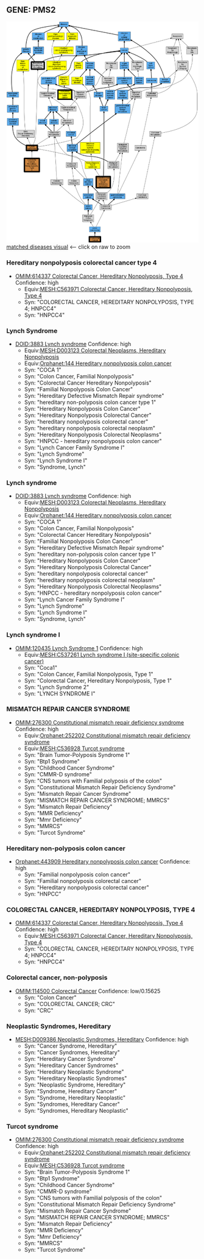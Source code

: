 
## GENE: PMS2

![image](PMS2.png)
[matched diseases visual](PMS2.png)  <-- click on raw to zoom


### Hereditary nonpolyposis colorectal cancer type 4
 * [OMIM:614337 Colorectal Cancer, Hereditary Nonpolyposis, Type 4](http://beta.monarchinitiative.org/disease/OMIM:614337) Confidence: high
    * Equiv:[MESH:C563971 Colorectal Cancer, Hereditary Nonpolyposis, Type 4](http://beta.monarchinitiative.org/disease/MESH:C563971)
    * Syn: "COLORECTAL CANCER, HEREDITARY NONPOLYPOSIS, TYPE 4; HNPCC4"
    * Syn: "HNPCC4"

### Lynch Syndrome
 * [DOID:3883 Lynch syndrome](http://beta.monarchinitiative.org/disease/DOID:3883) Confidence: high
    * Equiv:[MESH:D003123 Colorectal Neoplasms, Hereditary Nonpolyposis](http://beta.monarchinitiative.org/disease/MESH:D003123)
    * Equiv:[Orphanet:144 Hereditary nonpolyposis colon cancer](http://beta.monarchinitiative.org/disease/Orphanet:144)
    * Syn: "COCA 1"
    * Syn: "Colon Cancer, Familial Nonpolyposis"
    * Syn: "Colorectal Cancer Hereditary Nonpolyposis"
    * Syn: "Familial Nonpolyposis Colon Cancer"
    * Syn: "Hereditary Defective Mismatch Repair syndrome"
    * Syn: "hereditary non-polyposis colon cancer type 1"
    * Syn: "Hereditary Nonpolyposis Colon Cancer"
    * Syn: "Hereditary Nonpolyposis Colorectal Cancer"
    * Syn: "hereditary nonpolyposis colorectal cancer"
    * Syn: "hereditary nonpolyposis colorectal neoplasm"
    * Syn: "Hereditary Nonpolyposis Colorectal Neoplasms"
    * Syn: "HNPCC - hereditary nonpolyposis colon cancer"
    * Syn: "Lynch Cancer Family Syndrome I"
    * Syn: "Lynch Syndrome"
    * Syn: "Lynch Syndrome I"
    * Syn: "Syndrome, Lynch"

### Lynch syndrome
 * [DOID:3883 Lynch syndrome](http://beta.monarchinitiative.org/disease/DOID:3883) Confidence: high
    * Equiv:[MESH:D003123 Colorectal Neoplasms, Hereditary Nonpolyposis](http://beta.monarchinitiative.org/disease/MESH:D003123)
    * Equiv:[Orphanet:144 Hereditary nonpolyposis colon cancer](http://beta.monarchinitiative.org/disease/Orphanet:144)
    * Syn: "COCA 1"
    * Syn: "Colon Cancer, Familial Nonpolyposis"
    * Syn: "Colorectal Cancer Hereditary Nonpolyposis"
    * Syn: "Familial Nonpolyposis Colon Cancer"
    * Syn: "Hereditary Defective Mismatch Repair syndrome"
    * Syn: "hereditary non-polyposis colon cancer type 1"
    * Syn: "Hereditary Nonpolyposis Colon Cancer"
    * Syn: "Hereditary Nonpolyposis Colorectal Cancer"
    * Syn: "hereditary nonpolyposis colorectal cancer"
    * Syn: "hereditary nonpolyposis colorectal neoplasm"
    * Syn: "Hereditary Nonpolyposis Colorectal Neoplasms"
    * Syn: "HNPCC - hereditary nonpolyposis colon cancer"
    * Syn: "Lynch Cancer Family Syndrome I"
    * Syn: "Lynch Syndrome"
    * Syn: "Lynch Syndrome I"
    * Syn: "Syndrome, Lynch"

### Lynch syndrome I
 * [OMIM:120435 Lynch Syndrome 1](http://beta.monarchinitiative.org/disease/OMIM:120435) Confidence: high
    * Equiv:[MESH:C537261 Lynch syndrome I (site-specific colonic cancer)](http://beta.monarchinitiative.org/disease/MESH:C537261)
    * Syn: "Coca1"
    * Syn: "Colon Cancer, Familial Nonpolyposis, Type 1"
    * Syn: "Colorectal Cancer, Hereditary Nonpolyposis, Type 1"
    * Syn: "Lynch Syndrome 2"
    * Syn: "LYNCH SYNDROME I"

### MISMATCH REPAIR CANCER SYNDROME
 * [OMIM:276300 Constitutional mismatch repair deficiency syndrome](http://beta.monarchinitiative.org/disease/OMIM:276300) Confidence: high
    * Equiv:[Orphanet:252202 Constitutional mismatch repair deficiency syndrome](http://beta.monarchinitiative.org/disease/Orphanet:252202)
    * Equiv:[MESH:C536928 Turcot syndrome](http://beta.monarchinitiative.org/disease/MESH:C536928)
    * Syn: "Brain Tumor-Polyposis Syndrome 1"
    * Syn: "Btp1 Syndrome"
    * Syn: "Childhood Cancer Syndrome"
    * Syn: "CMMR-D syndrome"
    * Syn: "CNS tumors with Familial polyposis of the colon"
    * Syn: "Constitutional Mismatch Repair Deficiency Syndrome"
    * Syn: "Mismatch Repair Cancer Syndrome"
    * Syn: "MISMATCH REPAIR CANCER SYNDROME; MMRCS"
    * Syn: "Mismatch Repair Deficiency"
    * Syn: "MMR Deficiency"
    * Syn: "Mmr Deficiency"
    * Syn: "MMRCS"
    * Syn: "Turcot Syndrome"

### Hereditary non-polyposis colon cancer
 * [Orphanet:443909 Hereditary nonpolyposis colon cancer](http://beta.monarchinitiative.org/disease/Orphanet:443909) Confidence: high
    * Syn: "Familial nonpolyposis colon cancer"
    * Syn: "Familial nonpolyposis colorectal cancer"
    * Syn: "Hereditary nonpolyposis colorectal cancer"
    * Syn: "HNPCC"

### COLORECTAL CANCER, HEREDITARY NONPOLYPOSIS, TYPE 4
 * [OMIM:614337 Colorectal Cancer, Hereditary Nonpolyposis, Type 4](http://beta.monarchinitiative.org/disease/OMIM:614337) Confidence: high
    * Equiv:[MESH:C563971 Colorectal Cancer, Hereditary Nonpolyposis, Type 4](http://beta.monarchinitiative.org/disease/MESH:C563971)
    * Syn: "COLORECTAL CANCER, HEREDITARY NONPOLYPOSIS, TYPE 4; HNPCC4"
    * Syn: "HNPCC4"

### Colorectal cancer, non-polyposis
 * [OMIM:114500 Colorectal Cancer](http://beta.monarchinitiative.org/disease/OMIM:114500) Confidence: low/0.15625
    * Syn: "Colon Cancer"
    * Syn: "COLORECTAL CANCER; CRC"
    * Syn: "CRC"

### Neoplastic Syndromes, Hereditary
 * [MESH:D009386 Neoplastic Syndromes, Hereditary](http://beta.monarchinitiative.org/disease/MESH:D009386) Confidence: high
    * Syn: "Cancer Syndrome, Hereditary"
    * Syn: "Cancer Syndromes, Hereditary"
    * Syn: "Hereditary Cancer Syndrome"
    * Syn: "Hereditary Cancer Syndromes"
    * Syn: "Hereditary Neoplastic Syndrome"
    * Syn: "Hereditary Neoplastic Syndromes"
    * Syn: "Neoplastic Syndrome, Hereditary"
    * Syn: "Syndrome, Hereditary Cancer"
    * Syn: "Syndrome, Hereditary Neoplastic"
    * Syn: "Syndromes, Hereditary Cancer"
    * Syn: "Syndromes, Hereditary Neoplastic"

### Turcot syndrome
 * [OMIM:276300 Constitutional mismatch repair deficiency syndrome](http://beta.monarchinitiative.org/disease/OMIM:276300) Confidence: high
    * Equiv:[Orphanet:252202 Constitutional mismatch repair deficiency syndrome](http://beta.monarchinitiative.org/disease/Orphanet:252202)
    * Equiv:[MESH:C536928 Turcot syndrome](http://beta.monarchinitiative.org/disease/MESH:C536928)
    * Syn: "Brain Tumor-Polyposis Syndrome 1"
    * Syn: "Btp1 Syndrome"
    * Syn: "Childhood Cancer Syndrome"
    * Syn: "CMMR-D syndrome"
    * Syn: "CNS tumors with Familial polyposis of the colon"
    * Syn: "Constitutional Mismatch Repair Deficiency Syndrome"
    * Syn: "Mismatch Repair Cancer Syndrome"
    * Syn: "MISMATCH REPAIR CANCER SYNDROME; MMRCS"
    * Syn: "Mismatch Repair Deficiency"
    * Syn: "MMR Deficiency"
    * Syn: "Mmr Deficiency"
    * Syn: "MMRCS"
    * Syn: "Turcot Syndrome"

